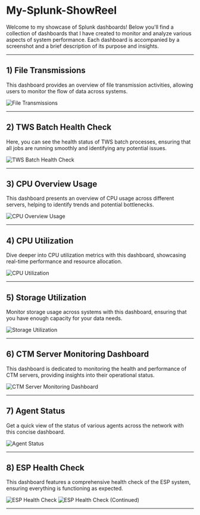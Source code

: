 # My-Splunk-ShowReel

Welcome to my showcase of Splunk dashboards! Below you'll find a collection of dashboards that I have created to monitor and analyze various aspects of system performance. Each dashboard is accompanied by a screenshot and a brief description of its purpose and insights.

---

## 1) File Transmissions

This dashboard provides an overview of file transmission activities, allowing users to monitor the flow of data across systems.

![File Transmissions](https://github.com/user-attachments/assets/9a9285be-015d-4255-bf2e-2581cacaa07f)

---

## 2) TWS Batch Health Check

Here, you can see the health status of TWS batch processes, ensuring that all jobs are running smoothly and identifying any potential issues.

![TWS Batch Health Check](https://github.com/user-attachments/assets/90385c49-1997-4302-beaa-721fe0a81301)

---

## 3) CPU Overview Usage

This dashboard presents an overview of CPU usage across different servers, helping to identify trends and potential bottlenecks.

![CPU Overview Usage](https://github.com/user-attachments/assets/49130fb4-26b7-4090-ab01-37176b6e1c2d)

---

## 4) CPU Utilization

Dive deeper into CPU utilization metrics with this dashboard, showcasing real-time performance and resource allocation.

![CPU Utilization](https://github.com/user-attachments/assets/6be017a5-678f-4121-b476-b14781df8c3f)

---

## 5) Storage Utilization

Monitor storage usage across systems with this dashboard, ensuring that you have enough capacity for your data needs.

![Storage Utilization](https://github.com/user-attachments/assets/2df448d4-82ad-487d-a50e-d0696310f6bc)

---

## 6) CTM Server Monitoring Dashboard

This dashboard is dedicated to monitoring the health and performance of CTM servers, providing insights into their operational status.

![CTM Server Monitoring Dashboard](https://github.com/user-attachments/assets/93519a3a-ae87-47e0-8d93-65bb2078fbe0)

---

## 7) Agent Status

Get a quick view of the status of various agents across the network with this concise dashboard.

![Agent Status](https://github.com/user-attachments/assets/249a5d93-d936-4e57-9e11-48046a0b3ebf)

---

## 8) ESP Health Check

This dashboard features a comprehensive health check of the ESP system, ensuring everything is functioning as expected.

![ESP Health Check](https://github.com/user-attachments/assets/7627c584-6eb7-4dbc-b24c-3417c64e426a)
![ESP Health Check (Continued)](https://github.com/user-attachments/assets/d9d57c00-032d-4f19-b1fe-eefe1e16089d)

---

